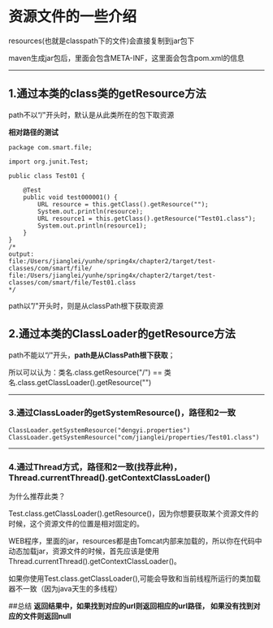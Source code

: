 # 资源文件的一些介绍

resources\(也就是classpath下的文件\)会直接复制到jar包下

maven生成jar包后，里面会包含META-INF，这里面会包含pom.xml的信息

---

## 1.通过本类的class类的getResource方法

path不以“/"开头时，默认是从此类所在的包下取资源

**相对路径的测试**



```
package com.smart.file;

import org.junit.Test;

public class Test01 {

    @Test
    public void test000001() {
        URL resource = this.getClass().getResource("");
        System.out.println(resource);
        URL resource1 = this.getClass().getResource("Test01.class");
        System.out.println(resource1);
    }
}
/*
output:
file:/Users/jianglei/yunhe/spring4x/chapter2/target/test-classes/com/smart/file/
file:/Users/jianglei/yunhe/spring4x/chapter2/target/test-classes/com/smart/file/Test01.class
*/
```




path以”/"开头时，则是从classPath根下获取资源

## 2.通过本类的ClassLoader的getResource方法

path不能以“/"开头，**path是从ClassPath根下获取**；

所以可以认为：类名.class.getResource\("/"\) == 类名.class.getClassLoader\(\).getResource\(""\)

---

### 3.通过ClassLoader的getSystemResource\(\)，路径和2一致

```
ClassLoader.getSystemResource("dengyi.properties")
ClassLoader.getSystemResource("com/jianglei/properties/Test01.class")
```

---

### 4.通过Thread方式，路径和2一致\(找荐此种\)，Thread.currentThread\(\).getContextClassLoader\(\)

为什么推荐此类？

Test.class.getClassLoader\(\).getResource\(\)，因为你想要获取某个资源文件的时候，这个资源文件的位置是相对固定的。

WEB程序，里面的jar，resources都是由Tomcat内部来加载的，所以你在代码中动态加载jar，资源文件的时候，首先应该是使用Thread.currentThread\(\).getContextClassLoader\(\)。

如果你使用Test.class.getClassLoader\(\),可能会导致和当前线程所运行的类加载器不一致（因为java天生的多线程）


##总结
**返回结果中，如果找到对应的url则返回相应的url路径，
如果没有找到对应的文件则返回null**


